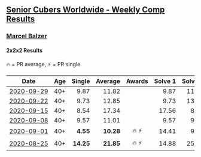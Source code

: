 <style>table {white-space: nowrap;}</style>

## [Senior Cubers Worldwide - Weekly Comp Results](/scw-comp/results/)
### [Marcel Balzer](README.md)
#### 2x2x2 Results

<span style="white-space: nowrap;">🔥 = PR average</span>, <span style="white-space: nowrap;">⚡ = PR single</span>.

| Date | Age | Single | Average | Awards | Solve 1 | Solve 2 | Solve 3 | Solve 4 | Solve 5 | Video |
| :--: | :--: | --: | --: | :--: | --: | --: | --: | --: | --: | :-- |
| [2020-09-29](../../results/2020-09-29/222.md) | 40+ | 9.87 | 11.82 |  | 9.87 | 11.30 | 12.64 | 11.53 | 14.40 | [Desktop](https://www.facebook.com/marcel.balzer.9216/videos/10160463723727516) / [Mobile](https://m.facebook.com/marcel.balzer.9216/videos/10160463723727516) |
| [2020-09-22](../../results/2020-09-22/222.md) | 40+ | 9.73 | 12.85 |  | 9.73 | 13.85 | 10.84 | 25.25 | 13.87 | [Desktop](https://www.facebook.com/marcel.balzer.9216/videos/10160441676737516) / [Mobile](https://m.facebook.com/marcel.balzer.9216/videos/10160441676737516) |
| [2020-09-15](../../results/2020-09-15/222.md) | 40+ | 8.54 | 17.34 |  | 17.56 | 8.54 | 14.50 | 19.95 | 24.55 | [Desktop](https://www.facebook.com/marcel.balzer.9216/videos/10160430383377516) / [Mobile](https://m.facebook.com/marcel.balzer.9216/videos/10160430383377516) |
| [2020-09-08](../../results/2020-09-08/222.md) | 40+ | 9.57 | 11.01 |  | 9.57 | 9.60 | DNF | 13.03 | 10.39 | [Desktop](https://www.facebook.com/marcel.balzer.9216/videos/10160398639207516) / [Mobile](https://m.facebook.com/marcel.balzer.9216/videos/10160398639207516) |
| [2020-09-01](../../results/2020-09-01/222.md) | 40+ | **4.55** | **10.28** | 🔥 ⚡ | 14.41 | 9.11 | 20.55 | **4.55** | 7.31 | [Desktop](https://www.facebook.com/marcel.balzer.9216/videos/10160386335577516) / [Mobile](https://m.facebook.com/marcel.balzer.9216/videos/10160386335577516) |
| [2020-08-25](../../results/2020-08-25/222.md) | 40+ | **14.25** | **21.85** | 🔥 ⚡ | 14.88 | 25.13 | 30.05 | **14.25** | 25.53 | [Desktop](https://www.facebook.com/marcel.balzer.9216/videos/10160364952482516) / [Mobile](https://m.facebook.com/marcel.balzer.9216/videos/10160364952482516) |


<!-- Global site tag (gtag.js) - Google Analytics -->
<script async src="https://www.googletagmanager.com/gtag/js?id=UA-86348435-3"></script>
<script>window.dataLayer = window.dataLayer || []; function gtag() {dataLayer.push(arguments);} gtag('js', new Date()); gtag('config', 'UA-86348435-3');</script>
